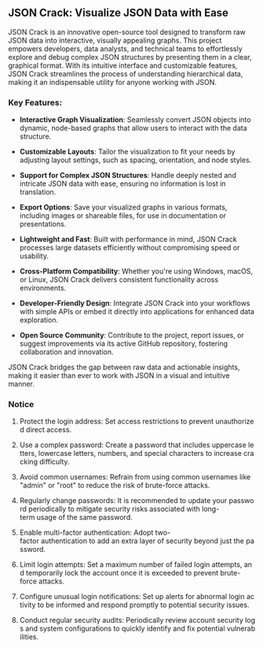 ## JSON Crack: Visualize JSON Data with Ease

JSON Crack is an innovative open-source tool designed to transform raw JSON data into interactive, visually appealing graphs. This project empowers developers, data analysts, and technical teams to effortlessly explore and debug complex JSON structures by presenting them in a clear, graphical format. With its intuitive interface and customizable features, JSON Crack streamlines the process of understanding hierarchical data, making it an indispensable utility for anyone working with JSON.

### Key Features:

- **Interactive Graph Visualization**: Seamlessly convert JSON objects into dynamic, node-based graphs that allow users to interact with the data structure.
  
- **Customizable Layouts**: Tailor the visualization to fit your needs by adjusting layout settings, such as spacing, orientation, and node styles.

- **Support for Complex JSON Structures**: Handle deeply nested and intricate JSON data with ease, ensuring no information is lost in translation.

- **Export Options**: Save your visualized graphs in various formats, including images or shareable files, for use in documentation or presentations.

- **Lightweight and Fast**: Built with performance in mind, JSON Crack processes large datasets efficiently without compromising speed or usability.

- **Cross-Platform Compatibility**: Whether you're using Windows, macOS, or Linux, JSON Crack delivers consistent functionality across environments.

- **Developer-Friendly Design**: Integrate JSON Crack into your workflows with simple APIs or embed it directly into applications for enhanced data exploration.

- **Open Source Community**: Contribute to the project, report issues, or suggest improvements via its active GitHub repository, fostering collaboration and innovation.

JSON Crack bridges the gap between raw data and actionable insights, making it easier than ever to work with JSON in a visual and intuitive manner.

### Notice

1.  Protect the login address: Set access restrictions to prevent unauthorized direct access.
    
2.  Use a complex password: Create a password that includes uppercase letters, lowercase letters, numbers, and special characters to increase cracking difficulty.
    
3.  Avoid common usernames: Refrain from using common usernames like "admin" or "root" to reduce the risk of brute-force attacks.
    
4.  Regularly change passwords: It is recommended to update your password periodically to mitigate security risks associated with long-term usage of the same password.
    
5.  Enable multi-factor authentication: Adopt two-factor authentication to add an extra layer of security beyond just the password.
    
6.  Limit login attempts: Set a maximum number of failed login attempts, and temporarily lock the account once it is exceeded to prevent brute-force attacks.
    
7.  Configure unusual login notifications: Set up alerts for abnormal login activity to be informed and respond promptly to potential security issues.
    
8.  Conduct regular security audits: Periodically review account security logs and system configurations to quickly identify and fix potential vulnerabilities.
        